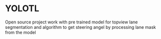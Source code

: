 # YOLOTL
Open source project work with pre trained model for topview lane segmentation and algorithm to get steering angel by processing lane mask from the model
